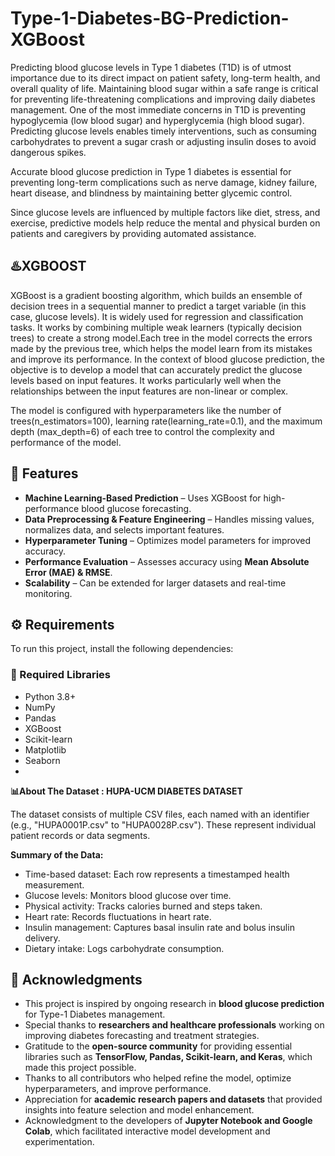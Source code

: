 # Type-1-Diabetes-BG-Prediction-XGBoost

Predicting blood glucose levels in Type 1 diabetes (T1D) is of utmost importance due to its direct impact on patient safety, long-term health, and overall quality of life. Maintaining blood sugar within a safe range is critical for preventing life-threatening complications and improving daily diabetes management. One of the most immediate concerns in T1D is preventing hypoglycemia (low blood sugar) and hyperglycemia (high blood sugar). Predicting glucose levels enables timely interventions, such as consuming carbohydrates to prevent a sugar crash or adjusting insulin doses to avoid dangerous spikes.

Accurate blood glucose prediction in Type 1 diabetes is essential for preventing long-term complications such as nerve damage, kidney failure, heart disease, and blindness by maintaining better glycemic control.

Since glucose levels are influenced by multiple factors like diet, stress, and exercise, predictive models help reduce the mental and physical burden on patients and caregivers by providing automated assistance.

## ♨️XGBOOST

XGBoost is a gradient boosting algorithm, which builds an ensemble of decision trees in a sequential manner to predict a target variable (in this case, glucose levels). It is widely used for regression and classification tasks. It works by combining multiple weak learners (typically decision trees) to create a strong model.Each tree in the model corrects the errors made by the previous tree, which helps the model learn from its mistakes and improve its performance. In the context of blood glucose prediction, the objective is to develop a model that can accurately predict the glucose levels based on input features. It works particularly well when the relationships between the input features are non-linear or complex.

The model is configured with hyperparameters like the number of trees(n_estimators=100), learning rate(learning_rate=0.1), and the maximum depth
(max_depth=6) of each tree to control the complexity and performance of the model.

## 🚀 Features
- **Machine Learning-Based Prediction** – Uses XGBoost for high-performance blood glucose forecasting.
- **Data Preprocessing & Feature Engineering** – Handles missing values, normalizes data, and selects important features.
- **Hyperparameter Tuning** – Optimizes model parameters for improved accuracy.
- **Performance Evaluation** – Assesses accuracy using **Mean Absolute Error (MAE) & RMSE**.
- **Scalability** – Can be extended for larger datasets and real-time monitoring.

## ⚙️ Requirements
To run this project, install the following dependencies:

### 📌 Required Libraries
- Python 3.8+
- NumPy
- Pandas
- XGBoost
- Scikit-learn
- Matplotlib
- Seaborn
- 
**📊About The Dataset : HUPA-UCM DIABETES DATASET**

The dataset consists of multiple CSV files, each named with an identifier (e.g., "HUPA0001P.csv" to "HUPA0028P.csv"). These represent individual patient records or data segments.

**Summary of the Data:**

- Time-based dataset: Each row represents a timestamped health measurement.
- Glucose levels: Monitors blood glucose over time.
- Physical activity: Tracks calories burned and steps taken.
- Heart rate: Records fluctuations in heart rate.
- Insulin management: Captures basal insulin rate and bolus insulin delivery.
- Dietary intake: Logs carbohydrate consumption.

## 🙌 Acknowledgments

- This project is inspired by ongoing research in **blood glucose prediction** for Type-1 Diabetes management.  
- Special thanks to **researchers and healthcare professionals** working on improving diabetes forecasting and treatment strategies.  
- Gratitude to the **open-source community** for providing essential libraries such as **TensorFlow, Pandas, Scikit-learn, and Keras**, which made this project possible. 
- Thanks to all contributors who helped refine the model, optimize hyperparameters, and improve performance.  
- Appreciation for **academic research papers and datasets** that provided insights into feature selection and model enhancement.  
- Acknowledgment to the developers of **Jupyter Notebook and Google Colab**, which facilitated interactive model development and experimentation.  

